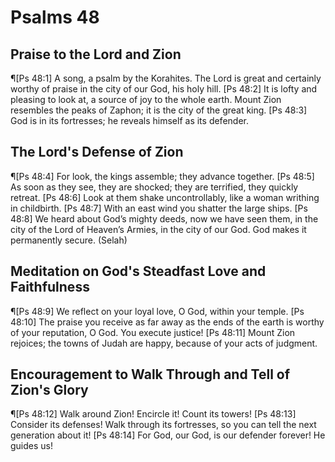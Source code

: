 # Psalms 48

## Praise to the Lord and Zion
¶[Ps 48:1] A song, a psalm by the Korahites. The Lord is great and certainly worthy of praise in the city of our God, his holy hill.
[Ps 48:2] It is lofty and pleasing to look at, a source of joy to the whole earth. Mount Zion resembles the peaks of Zaphon; it is the city of the great king.
[Ps 48:3] God is in its fortresses; he reveals himself as its defender.

## The Lord's Defense of Zion
¶[Ps 48:4] For look, the kings assemble; they advance together.
[Ps 48:5] As soon as they see, they are shocked; they are terrified, they quickly retreat.
[Ps 48:6] Look at them shake uncontrollably, like a woman writhing in childbirth.
[Ps 48:7] With an east wind you shatter the large ships.
[Ps 48:8] We heard about God’s mighty deeds, now we have seen them, in the city of the Lord of Heaven’s Armies, in the city of our God. God makes it permanently secure. (Selah)

## Meditation on God's Steadfast Love and Faithfulness
¶[Ps 48:9] We reflect on your loyal love, O God, within your temple.
[Ps 48:10] The praise you receive as far away as the ends of the earth is worthy of your reputation, O God. You execute justice!
[Ps 48:11] Mount Zion rejoices; the towns of Judah are happy, because of your acts of judgment.

## Encouragement to Walk Through and Tell of Zion's Glory
¶[Ps 48:12] Walk around Zion! Encircle it! Count its towers!
[Ps 48:13] Consider its defenses! Walk through its fortresses, so you can tell the next generation about it!
[Ps 48:14] For God, our God, is our defender forever! He guides us!
